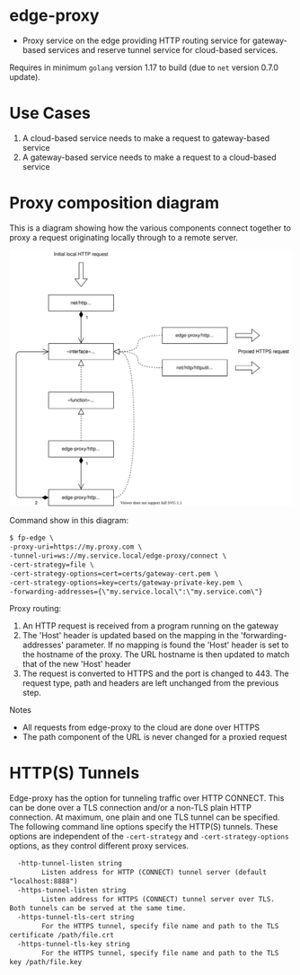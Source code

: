 # edge-proxy
* Proxy service on the edge providing HTTP routing service for gateway-based services and reserve tunnel service for cloud-based services.

Requires in minimum `golang` version 1.17 to build (due to `net` version 0.7.0 update).

# Use Cases
1) A cloud-based service needs to make a request to gateway-based service
2) A gateway-based service needs to make a request to a cloud-based service

# Proxy composition diagram

This is a diagram showing how the various components connect together to proxy a request originating locally through to a remote server.

![proxy-composition-diagram](docs/images/composition.svg)

Command show in this diagram:
```
$ fp-edge \
-proxy-uri=https://my.proxy.com \
-tunnel-uri=ws://my.service.local/edge-proxy/connect \
-cert-strategy=file \
-cert-strategy-options=cert=certs/gateway-cert.pem \
-cert-strategy-options=key=certs/gateway-private-key.pem \
-forwarding-addresses={\"my.service.local\":\"my.service.com\"}
```

Proxy routing:
1. An HTTP request is received from a program running on the gateway
1. The 'Host' header is updated based on the mapping in the 'forwarding-addresses' parameter. If no mapping is found the 'Host' header is set to the hostname of the proxy. The URL hostname is then updated to match that of the new 'Host' header
1. The request is converted to HTTPS and the port is changed to 443. The request type, path and headers are left unchanged from the previous step.

Notes
- All requests from edge-proxy to the cloud are done over HTTPS
- The path component of the URL is never changed for a proxied request

# HTTP(S) Tunnels

Edge-proxy has the option for tunneling traffic over HTTP CONNECT.  This can be done over a TLS connection and/or a non-TLS plain HTTP connection.  At maximum, one plain and one TLS tunnel can be specified.  The following command line options specify the HTTP(S) tunnels.  These options are independent of the `-cert-strategy` and `-cert-strategy-options` options, as they control different proxy services.

```
  -http-tunnel-listen string
    	Listen address for HTTP (CONNECT) tunnel server (default "localhost:8888")
  -https-tunnel-listen string
    	Listen address for HTTPS (CONNECT) tunnel server over TLS.  Both tunnels can be served at the same time.
  -https-tunnel-tls-cert string
    	For the HTTPS tunnel, specify file name and path to the TLS certificate /path/file.crt
  -https-tunnel-tls-key string
    	For the HTTPS tunnel, specify file name and path to the TLS key /path/file.key
```
